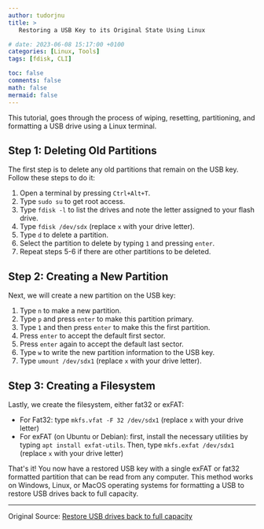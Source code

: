 ```yaml
---
author: tudorjnu
title: >
   Restoring a USB Key to its Original State Using Linux

# date: 2023-06-08 15:17:00 +0100
categories: [Linux, Tools]
tags: [fdisk, CLI]

toc: false
comments: false
math: false
mermaid: false
---
```



This tutorial, goes through the process of wiping, resetting, partitioning, and formatting a USB drive using a Linux terminal.

## Step 1: Deleting Old Partitions 

The first step is to delete any old partitions that remain on the USB key. Follow these steps to do it:

1. Open a terminal by pressing `Ctrl+Alt+T`.
2. Type `sudo su` to get root access.
3. Type `fdisk -l` to list the drives and note the letter assigned to your flash drive.
4. Type `fdisk /dev/sdx` (replace `x` with your drive letter).
5. Type `d` to delete a partition.
6. Select the partition to delete by typing `1` and pressing `enter`.
7. Repeat steps 5-6 if there are other partitions to be deleted.

## Step 2: Creating a New Partition 

Next, we will create a new partition on the USB key:

1. Type `n` to make a new partition.
2. Type `p` and press `enter` to make this partition primary.
3. Type `1` and then press `enter` to make this the first partition.
4. Press `enter` to accept the default first sector.
5. Press `enter` again to accept the default last sector.
6. Type `w` to write the new partition information to the USB key.
7. Type `umount /dev/sdx1` (replace `x` with your drive letter).

## Step 3: Creating a Filesystem 

Lastly, we create the filesystem, either fat32 or exFAT:

- For Fat32: type `mkfs.vfat -F 32 /dev/sdx1` (replace `x` with your drive letter)
- For exFAT (on Ubuntu or Debian): first, install the necessary utilities by typing `apt install exfat-utils`. Then, type `mkfs.exfat /dev/sdx1` (replace `x` with your drive letter)

That's it! You now have a restored USB key with a single exFAT or fat32 formatted partition that can be read from any computer. This method works on Windows, Linux, or MacOS operating systems for formatting a USB to restore USB drives back to full capacity.

---

Original Source: [Restore USB drives back to full capacity](https://www.pendrivelinux.com/restoring-your-usb-key-partition/)

